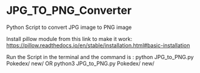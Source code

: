 # JPG_TO_PNG_Converter
Python Script to convert JPG image to PNG image

Install pillow module from this link to make it work:
https://pillow.readthedocs.io/en/stable/installation.html#basic-installation

Run the Script in the terminal and the command is :
python JPG_to_PNG.py Pokedex/ new/ OR
python3 JPG_to_PNG.py Pokedex/ new/

